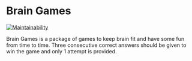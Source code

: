 # Brain Games

[![Maintainability](https://api.codeclimate.com/v1/badges/a99a88d28ad37a79dbf6/maintainability)](https://codeclimate.com/github/dosart/python-project-lvl1/maintainability)

Brain Games is a package of games to keep brain fit and have some fun from time to time. Three consecutive correct answers should be given to win the game and only 1 attempt is provided.
